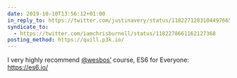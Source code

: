 ```yaml
---
date: 2019-10-10T13:56:12+01:00
in_reply_to: https://twitter.com/justinavery/status/1182271283104497665
syndicate_to:
  - https://twitter.com/iamchrisburnell/status/1182278661162127368
posting_method: https://quill.p3k.io/
---
```


I very highly recommend <a href="https://twitter.com/wesbos">@wesbos’</a> course, ES6 for Everyone: <a href="https://es6.io/" rel="external noopener">https://es6.io/</a>
